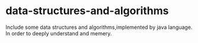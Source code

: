 # data-structures-and-algorithms
Include some data structures and algorithms,implemented by java language. In order to deeply understand and memery. 

